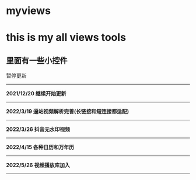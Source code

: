 # myviews
this is my all views tools
=================

里面有一些小控件
-----------------

暂停更新

----------
**2021/12/20  继续开始更新**

----------
**2022/3/19  逼站视频解析完善(长链接和短连接都适配)**

----------
**2022/3/26  抖音无水印视频**

----------
**2022/4/15 各种日历和万年历**

----------
**2022/5/26 视频播放库加入**

----------